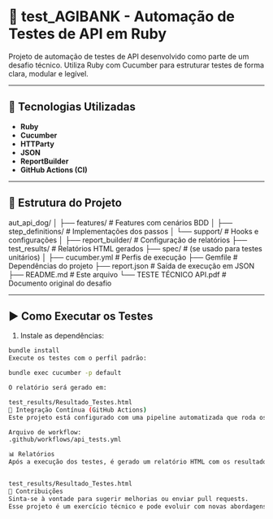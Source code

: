 # 🧪 test_AGIBANK - Automação de Testes de API em Ruby

Projeto de automação de testes de API desenvolvido como parte de um desafio técnico. Utiliza Ruby com Cucumber para estruturar testes de forma clara, modular e legível.

---

## 🚀 Tecnologias Utilizadas

- **Ruby**
- **Cucumber**
- **HTTParty**
- **JSON**
- **ReportBuilder**
- **GitHub Actions (CI)**

---

## 📁 Estrutura do Projeto

aut_api_dog/
│
├── features/ # Features com cenários BDD
│ ├── step_definitions/ # Implementações dos passos
│ └── support/ # Hooks e configurações
│
├── report_builder/ # Configuração de relatórios
├── test_results/ # Relatórios HTML gerados
├── spec/ # (se usado para testes unitários)
│
├── cucumber.yml # Perfis de execução
├── Gemfile # Dependências do projeto
├── report.json # Saída de execução em JSON
├── README.md # Este arquivo
└── TESTE TÉCNICO API.pdf # Documento original do desafio


---

## ▶️ Como Executar os Testes

1. Instale as dependências:

```bash
bundle install
Execute os testes com o perfil padrão:

bundle exec cucumber -p default

O relatório será gerado em:

test_results/Resultado_Testes.html
🔄 Integração Contínua (GitHub Actions)
Este projeto está configurado com uma pipeline automatizada que roda os testes a cada push ou pull request na branch main.

Arquivo de workflow:
.github/workflows/api_tests.yml

📊 Relatórios
Após a execução dos testes, é gerado um relatório HTML com os resultados, disponível em:


test_results/Resultado_Testes.html
🤝 Contribuições
Sinta-se à vontade para sugerir melhorias ou enviar pull requests.
Esse projeto é um exercício técnico e pode evoluir com novas abordagens e boas práticas!


